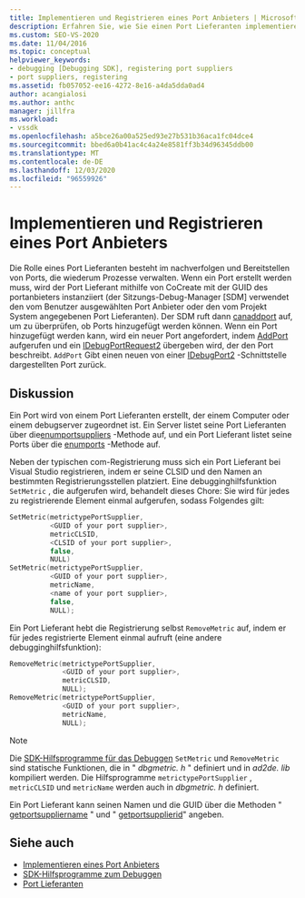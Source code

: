 ```yaml
---
title: Implementieren und Registrieren eines Port Anbieters | Microsoft-Dokumentation
description: Erfahren Sie, wie Sie einen Port Lieferanten implementieren und registrieren, der Ports nachverfolgt und bereitstellt, die Prozesse verwalten.
ms.custom: SEO-VS-2020
ms.date: 11/04/2016
ms.topic: conceptual
helpviewer_keywords:
- debugging [Debugging SDK], registering port suppliers
- port suppliers, registering
ms.assetid: fb057052-ee16-4272-8e16-a4da5dda0ad4
author: acangialosi
ms.author: anthc
manager: jillfra
ms.workload:
- vssdk
ms.openlocfilehash: a5bce26a00a525ed93e27b531b36aca1fc04dce4
ms.sourcegitcommit: bbed6a0b41ac4c4a24e8581ff3b34d96345ddb00
ms.translationtype: MT
ms.contentlocale: de-DE
ms.lasthandoff: 12/03/2020
ms.locfileid: "96559926"
---
```

# <a name="implement-and-register-a-port-supplier"></a>Implementieren und Registrieren eines Port Anbieters
Die Rolle eines Port Lieferanten besteht im nachverfolgen und Bereitstellen von Ports, die wiederum Prozesse verwalten. Wenn ein Port erstellt werden muss, wird der Port Lieferant mithilfe von CoCreate mit der GUID des portanbieters instanziiert (der Sitzungs-Debug-Manager [SDM] verwendet den vom Benutzer ausgewählten Port Anbieter oder den vom Projekt System angegebenen Port Lieferanten). Der SDM ruft dann [canaddport](../../extensibility/debugger/reference/idebugportsupplier2-canaddport.md) auf, um zu überprüfen, ob Ports hinzugefügt werden können. Wenn ein Port hinzugefügt werden kann, wird ein neuer Port angefordert, indem [AddPort](../../extensibility/debugger/reference/idebugportsupplier2-addport.md) aufgerufen und ein [IDebugPortRequest2](../../extensibility/debugger/reference/idebugportrequest2.md) übergeben wird, der den Port beschreibt. `AddPort` Gibt einen neuen von einer [IDebugPort2](../../extensibility/debugger/reference/idebugport2.md) -Schnittstelle dargestellten Port zurück.

## <a name="discussion"></a>Diskussion
 Ein Port wird von einem Port Lieferanten erstellt, der einem Computer oder einem debugserver zugeordnet ist. Ein Server listet seine Port Lieferanten über die[enumportsuppliers](../../extensibility/debugger/reference/idebugcoreserver2-enumportsuppliers.md) -Methode auf, und ein Port Lieferant listet seine Ports über die [enumports](../../extensibility/debugger/reference/idebugportsupplier2-enumports.md) -Methode auf.

 Neben der typischen com-Registrierung muss sich ein Port Lieferant bei Visual Studio registrieren, indem er seine CLSID und den Namen an bestimmten Registrierungsstellen platziert. Eine debugginghilfsfunktion `SetMetric` , die aufgerufen wird, behandelt dieses Chore: Sie wird für jedes zu registrierende Element einmal aufgerufen, sodass Folgendes gilt:

```cpp
SetMetric(metrictypePortSupplier,
          <GUID of your port supplier>,
          metricCLSID,
          <CLSID of your port supplier>,
          false,
          NULL)
SetMetric(metrictypePortSupplier,
          <GUID of your port supplier>,
          metricName,
          <name of your port supplier>,
          false,
          NULL);
```

 Ein Port Lieferant hebt die Registrierung selbst `RemoveMetric` auf, indem er für jedes registrierte Element einmal aufruft (eine andere debugginghilfsfunktion):

```cpp
RemoveMetric(metrictypePortSupplier,
             <GUID of your port supplier>,
             metricCLSID,
             NULL);
RemoveMetric(metrictypePortSupplier,
             <GUID of your port supplier>,
             metricName,
             NULL);
```

> [!NOTE]
> Die [SDK-Hilfsprogramme für das Debuggen](../../extensibility/debugger/reference/sdk-helpers-for-debugging.md) `SetMetric` und `RemoveMetric` sind statische Funktionen, die in " *dbgmetric. h* " definiert und in *ad2de. lib* kompiliert werden. Die Hilfsprogramme `metrictypePortSupplier` , `metricCLSID` und `metricName` werden auch in *dbgmetric. h* definiert.

 Ein Port Lieferant kann seinen Namen und die GUID über die Methoden " [getportsuppliername](../../extensibility/debugger/reference/idebugportsupplier2-getportsuppliername.md) " und " [getportsupplierid](../../extensibility/debugger/reference/idebugportsupplier2-getportsupplierid.md)" angeben.

## <a name="see-also"></a>Siehe auch
- [Implementieren eines Port Anbieters](../../extensibility/debugger/implementing-a-port-supplier.md)
- [SDK-Hilfsprogramme zum Debuggen](../../extensibility/debugger/reference/sdk-helpers-for-debugging.md)
- [Port Lieferanten](../../extensibility/debugger/port-suppliers.md)
